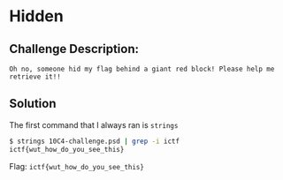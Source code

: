 # Hidden

## Challenge Description: 
`Oh no, someone hid my flag behind a giant red block! Please help me retrieve it!!`

## Solution
The first command that I always ran is `strings`

```bash
$ strings 10C4-challenge.psd | grep -i ictf
ictf{wut_how_do_you_see_this}
```

Flag: `ictf{wut_how_do_you_see_this}`
